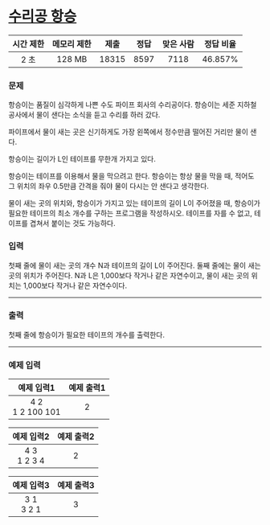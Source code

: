 # [수리공 항승](https://www.acmicpc.net/problem/1449)

<div align = center>

| 시간 제한 | 메모리 제한 | 제출  | 정답 | 맞은 사람 | 정답 비율 |
| :-------: | :---------: | :---: | :--: | :-------: | :-------: |
|   2 초    |   128 MB    | 18315 | 8597 |   7118    |  46.857%  |

</div>

### 문제

항승이는 품질이 심각하게 나쁜 수도 파이프 회사의 수리공이다. 항승이는 세준 지하철 공사에서 물이 샌다는 소식을 듣고 수리를 하러 갔다.

파이프에서 물이 새는 곳은 신기하게도 가장 왼쪽에서 정수만큼 떨어진 거리만 물이 샌다.

항승이는 길이가 L인 테이프를 무한개 가지고 있다.

항승이는 테이프를 이용해서 물을 막으려고 한다. 항승이는 항상 물을 막을 때, 적어도 그 위치의 좌우 0.5만큼 간격을 줘야 물이 다시는 안 샌다고 생각한다.

물이 새는 곳의 위치와, 항승이가 가지고 있는 테이프의 길이 L이 주어졌을 때, 항승이가 필요한 테이프의 최소 개수를 구하는 프로그램을 작성하시오. 테이프를 자를 수 없고, 테이프를 겹쳐서 붙이는 것도 가능하다.

### 입력

첫째 줄에 물이 새는 곳의 개수 N과 테이프의 길이 L이 주어진다. 둘째 줄에는 물이 새는 곳의 위치가 주어진다. N과 L은 1,000보다 작거나 같은 자연수이고, 물이 새는 곳의 위치는 1,000보다 작거나 같은 자연수이다.

---

### 출력

첫째 줄에 항승이가 필요한 테이프의 개수를 출력한다.

---

### 예제 입력

|     예제 입력1      | 예제 출력1 |
| :-----------------: | :--------: |
| 4 2<br/>1 2 100 101 |     2      |

|   예제 입력2    | 예제 출력2 |
| :-------------: | :--------: |
| 4 3<br/>1 2 3 4 |     2      |

|  예제 입력3   | 예제 출력3 |
| :-----------: | :--------: |
| 3 1<br/>3 2 1 |     3      |
